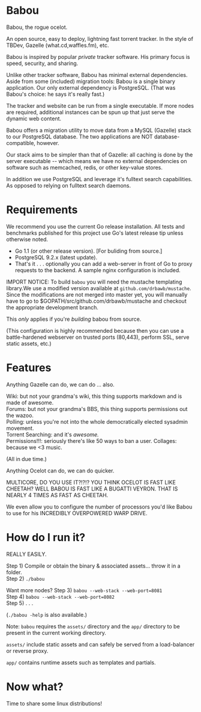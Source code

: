 Babou
==

Babou, the rogue ocelot.

An open source, easy to deploy, lightning fast torrent tracker.
In the style of TBDev, Gazelle (what.cd,waffles.fm), etc.

Babou is inspired by popular _private_ tracker software. 
His primary focus is speed, security, and sharing.

Unlike other tracker software, Babou has minimal external dependencies.
Aside from some (included) migration tools: Babou is a single binary application.
Our only external dependency is PostgreSQL. (That was Babou's choice: he says it's
really fast.)

The tracker and website can be run from a single executable.
If more nodes are required, additional instances can be spun up that just
serve the dynamic web content.

Babou offers a migration utility to move data from a MySQL (Gazelle) stack
to our PostgreSQL database. The two applications are NOT database-compatible,
however.

Our stack aims to be simpler than that of Gazelle: all caching is done
by the server executable -- which means we have no external dependencies on 
software such as memcached, redis, or other key-value stores.

In addition we use PostgreSQL and leverage it's fulltext search capabilities.
As opposed to relying on fulltext search daemons.


Requirements
==
We recommend you use the current Go release installation.
All tests and benchmarks published for this project use Go's latest
release tip unless otherwise noted.

- Go 1.1 (or other release version). [For buliding from source.]
- PostgreSQL 9.2.x (latest update).
- That's it . . . optionally you can add a web-server in front of Go 
to proxy requests to the backend. A sample nginx configuration is included.

IMPORT NOTICE: To build `babou` you will need the mustache templating library.We use a modified version available at `github.com/drbawb/mustache`.
Since the modifications are not merged into master yet, you will manually
have to go to $GOPATH/src/github.com/drbawb/mustache and checkout the
appropriate development branch.

This _only_ applies if you're _building_ babou from source.

(This configuration is highly recommended because then you can use a battle-hardened
webserver on trusted ports (80,443), perform SSL, serve static assets, etc.) 

Features
==
Anything Gazelle can do, we can do ... also.

Wiki: but not your grandma's wiki, this thing supports markdown and is made of awesome.  
Forums: but not your grandma's BBS, this thing supports permissions out the wazoo.  
Polling: unless you're not into the whole democratically elected sysadmin movement.  
Torrent Searching: and it's _awesome._  
Permissions!!!: seriously there's like 50 ways to ban a user.
Collages: because we &lt;3 music.  

(All in due time.)

Anything Ocelot can do, we can do quicker.

MULTICORE, DO YOU USE IT?!?!?
YOU THINK OCELOT IS FAST LIKE CHEETAH?
WELL BABOU IS FAST LIKE A BUGATTI VEYRON. THAT IS NEARLY 4 TIMES AS FAST AS CHEETAH.

We even allow you to configure the number of processors you'd like Babou to use for
his INCREDIBLY OVERPOWERED WARP DRIVE.

How do I run it?
===

REALLY EASILY.

Step 1) Compile or obtain the binary & associated assets... throw it in a folder.  
Step 2) `./babou`  


Want more nodes?
Step 3) `babou --web-stack --web-port=8081`  
Step 4) `babou --web-stack --web-port=8082`  
Step 5) . . .  

(`./babou -help` is also available.)

Note: `babou` requires the `assets/` directory and the `app/` directory to be present in the current working directory.

`assets/` include static assets and can safely be served from a load-balancer or reverse proxy.

`app/` contains runtime assets such as templates and partials.

Now what?
===
Time to share some linux distributions!

